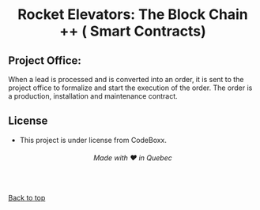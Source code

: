 <h1 align="center"> Rocket Elevators: The Block Chain ++ ( Smart Contracts)
 </h1>
 
##	Project Office:
When a lead is processed and is converted into an order, it is sent to the project office to formalize and start the execution of the order. The order is a production, installation and maintenance contract.

## License

- This project is under license from CodeBoxx.

<h6 align="center">Made with ❤️ in Quebec</h6>

&#xa0;

<a href="#top">Back to top</a>
